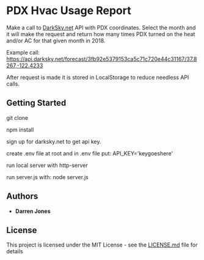 # PDX Hvac Usage Report

Make a call to [DarkSky.net](www.DarkSky.net) API with PDX coordinates. Select the month and it will make the request and return how many times PDX turned on the heat and/or AC for that given month in 2018.

Example call:
https://api.darksky.net/forecast/3fb92e5379153ca5c71c720e44c31167/37.8267,-122.4233

After request is made it is stored in LocalStorage to reduce needless API calls. 

## Getting Started

git clone

npm install

sign up for darksky.net to get api key. 

create .env file at root and in .env file put: API_KEY='keygoeshere'

run local server with http-server

run server.js with: node server.js

## Authors

* **Darren Jones** 

## License

This project is licensed under the MIT License - see the [LICENSE.md](LICENSE.md) file for details


